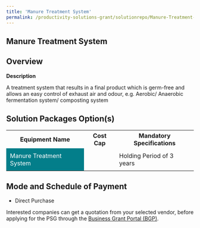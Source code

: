 ```yaml
---
title: 'Manure Treatment System'
permalink: /productivity-solutions-grant/solutionrepo/Manure-Treatment-SystemFood
---
```


## Manure Treatment System

## Overview

**Description**

A treatment system that results in a final product which is germ-free and allows an easy control of exhaust air and odour, e.g. Aerobic/ Anaerobic fermentation system/ composting system

## Solution Packages Option(s)

<table>
<tr>
<th><b>Equipment Name</b></th>
<th><b>Cost Cap</b></th>
<th><b>Mandatory Specifications</b></th>
</tr>
<tr>
<td style='padding: 10px; background-color: #037E8A; color: #FFFFFF;'>Manure Treatment System</td>
<td style='padding: 10px;'> </td>
<td style='padding: 10px;'>Holding Period of 3 years</td>
</tr>
</table>

## Mode and Schedule of Payment

 - Direct Purchase

Interested companies can get a quotation from your selected vendor, before applying for the PSG through the <a href='https://www.businessgrants.gov.sg/' target='_blank' rel='noopener'>Business Grant Portal (BGP)</a>.

<script src="/jquery/resize-tables.js"></script>
